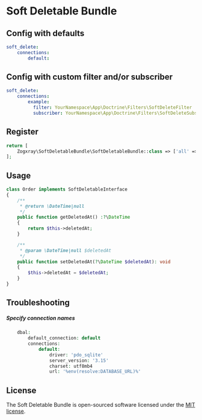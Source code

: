 # Soft Deletable Bundle

## Config with defaults

```yaml
soft_delete:
    connections:
        default:
```

## Config with custom filter and/or subscriber

```yaml
soft_delete:
    connections:
        example:
          filter: YourNamespace\App\Doctrine\Filters\SoftDeleteFilter
          subscriber: YourNamespace\App\Doctrine\Filters\SoftDeleteSubscriber
```

## Register
```php
return [
    Zogxray\SoftDeletableBundle\SoftDeletableBundle::class => ['all' => true],
];
```

## Usage

```php
class Order implements SoftDeletableInterface
{
    /**
     * @return \DateTime|null
     */
    public function getDeletedAt() :?\DateTime
    {
        return $this->deletedAt;
    }

    /**
     * @param \DateTime|null $deletedAt
     */
    public function setDeletedAt(?\DateTime $deletedAt): void
    {
        $this->deletedAt = $deletedAt;
    }
}
```

## Troubleshooting
##### Specify connection names
```php
    dbal:
        default_connection: default
        connections:
            default:
                driver: 'pdo_sqlite'
                server_version: '3.15'
                charset: utf8mb4
                url: '%env(resolve:DATABASE_URL)%'
```

## License

The Soft Deletable Bundle is open-sourced software licensed under the [MIT license](https://opensource.org/licenses/MIT).


